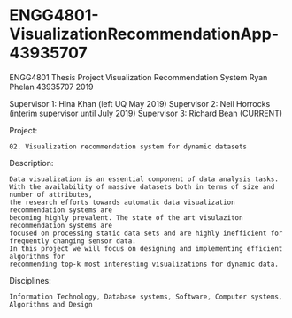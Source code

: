 # ENGG4801-VisualizationRecommendationApp-43935707
ENGG4801 Thesis Project Visualization Recommendation System Ryan Phelan 43935707 2019

Supervisor 1: Hina Khan (left UQ May 2019)
Supervisor 2: Neil Horrocks (interim supervisor until July 2019)
Supervisor 3: Richard Bean (CURRENT)

Project: 

	02. Visualization recommendation system for dynamic datasets

Description: 

	Data visualization is an essential component of data analysis tasks. 
	With the availability of massive datasets both in terms of size and number of attributes, 
	the research efforts towards automatic data visualization recommendation systems are 
	becoming highly prevalent. The state of the art visulaziton recommendation systems are 
	focused on processing static data sets and are highly inefficient for frequently changing sensor data. 
	In this project we will focus on designing and implementing efficient algorithms for 
	recommending top-k most interesting visualizations for dynamic data.

Disciplines: 
	
	Information Technology, Database systems, Software, Computer systems, Algorithms and Design

